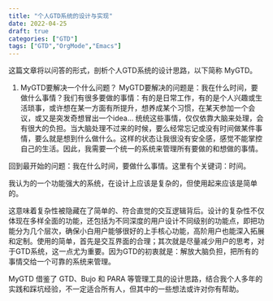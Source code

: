 ```yaml
---
title: "个人GTD系统的设计与实现"
date: 2022-04-25
draft: true
categories: ["GTD"]
tags: ["GTD","OrgMode","Emacs"]
---
```


这篇文章将以问答的形式，剖析个人GTD系统的设计思路，以下简称 MyGTD。

1. MyGTD要解决一个什么问题？
MyGTD要解决的问题是：我在什么时间，要做什么事情？我们有很多要做的事情：有的是日常工作，有的是个人兴趣或生活琐事，或许想在某一方面有所提升，想养成某个习惯，在某天参加一个会议，或又是突发奇想冒出一个idea... 统统这些事情，仅仅依靠大脑来处理，会有很大的负担。当大脑处理不过来的时候，要么经常忘记或没有时间做某件事情，要么就是想到什么做什么。这样的状态让我很没有安全感，感觉不能掌控自己的生活。因此，我需要一个统一的系统来管理所有要做的和想做的事情。

回到最开始的问题：我在什么时间，要做什么事情。这里有个关键词：时间。


















































我认为的一个功能强大的系统，在设计上应该是复杂的，但使用起来应该是简单的。

这意味着复杂性被隐藏在了简单的、符合直觉的交互逻辑背后。设计的复杂性不仅体现在多样全面的功能，还包括为不同深度的用户设计不同级别的功能点，即把功能分为几个层次，确保小白用户能够很好的上手核心功能，高阶用户也能深入拓展和定制。使用的简单，首先是交互界面的合理；其次就是尽量减少用户的思考，对于GTD系统，这一点尤为重要。因为GTD的初衷就是：解放大脑负担，把所有的事情交给一个可靠的系统来管理。

MyGTD 借鉴了 GTD、Bujo 和 PARA 等管理工具的设计思路，结合我个人多年的实践和踩坑经验，不一定适合所有人，但其中的一些想法或许对你有帮助。
